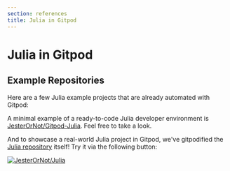 ```yaml
---
section: references
title: Julia in Gitpod
---
```


<script context="module">
  export const prerender = true;
</script>

# Julia in Gitpod

## Example Repositories

Here are a few Julia example projects that are already automated with Gitpod:

A minimal example of a ready-to-code Julia developer environment is [JesterOrNot/Gitpod-Julia](https://github.com/JesterOrNot/Gitpod-Julia). Feel free to take a look.

And to showcase a real-world Julia project in Gitpod, we've gitpodified the [Julia repository](https://github.com/JesterOrNot/Julia) itself! Try it via the following button:

[![JesterOrNot/Julia](https://gitpod.io/button/open-in-gitpod.svg)](https://gitpod.io/#https://github.com/JesterOrNot/Julia)

